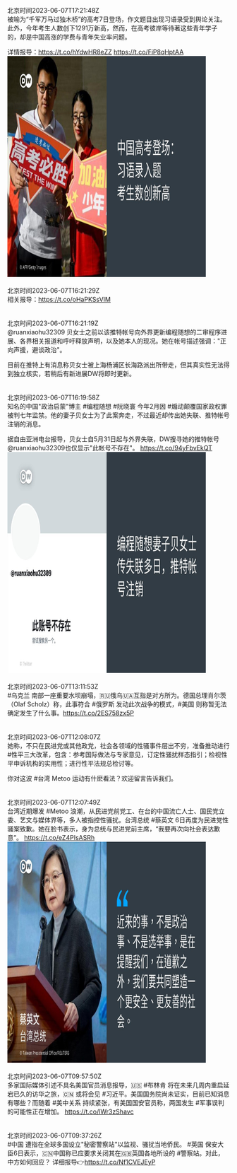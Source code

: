北京时间2023-06-07T17:21:48Z<br>被喻为“千军万马过独木桥”的高考7日登场，作文题目出现习语录受到舆论关注。此外，今年考生人数创下1291万新高，然而，在高考彼岸等待著这些青年学子的，却是中国高涨的学费与青年失业率问题。

详情报导：https://t.co/hYdwHR8eZZ https://t.co/FiP8qHptAA<br><img src='/temp/image/2023/t-Month-6/1666374891916894208_0.jpg' width='450' height='500'><br><br>北京时间2023-06-07T16:21:29Z<br>相关报导：https://t.co/oHaPKSsVIM<br><br><br>北京时间2023-06-07T16:21:19Z<br>@ruanxiaohu32309 贝女士之前以该推特帐号向外界更新编程随想的二审程序进展、各界相关报道和呼吁释放声明，以及她本人的现况。她在帐号描述强调："正向声援，避谈政治"。

目前在推特上有消息称贝女士被上海杨浦区长海路派出所带走，但其真实性无法得到独立核实，若稍后有新进展DW将即时更新。<br><br><br>北京时间2023-06-07T16:19:58Z<br>知名的中国"政治启蒙"博主 #编程随想 #阮晓寰 今年2月因 #煽动颠覆国家政权罪 被判七年监禁。他的妻子贝女士为了此案奔走，不过最近却传出她失联、推特帐号注销的消息。

据自由亚洲电台报导，贝女士自5月31日起与外界失联，DW搜寻她的推特帐号@ruanxiaohu32309也仅显示"此帐号不存在"。 https://t.co/94yFbvEkQT<br><img src='/temp/image/2023/t-Month-6/1666359331497943043_0.jpg' width='450' height='500'><br><br>北京时间2023-06-07T13:11:53Z<br>#乌克兰 南部一座重要水坝崩塌，🇷🇺俄乌🇺🇦互指是对方所为。德国总理肖尔茨（Olaf Scholz）称，此事符合 #俄罗斯 发动此次战争的模式，#美国 则称暂无法确定发生了什么事。https://t.co/2ES758zx5P<br><br><br>北京时间2023-06-07T12:08:07Z<br>她称，不只在民进党或其他政党，社会各领域的性骚事件层出不穷，准备推动进行 #性平三大改革，包含：参考国际做法与专家意见，订定性骚扰样态指引；检视性平申诉机构的实用性；进行性平法规总检讨等。

你对这波 #台湾 Metoo 运动有什麽看法？欢迎留言告诉我们。<br><br><br>北京时间2023-06-07T12:07:49Z<br>台湾近期爆发 #Metoo 浪潮，从民进党前党工、在台的中国流亡人士、国民党立委、艺文与媒体界等，多人被指控性骚扰。台湾总统 #蔡英文 6日再度为民进党性骚案致歉。她在脸书表示，身为总统与民进党前主席，“我要再次向社会表达歉意”。 https://t.co/eZ4PIsASRh<br><img src='/temp/image/2023/t-Month-6/1666295873159180289_0.jpg' width='450' height='500'><br><br>北京时间2023-06-07T09:57:50Z<br>多家国际媒体引述不具名美国官员消息报导，🇺🇸 #布林肯 将在未来几周内重启延宕已久的访华之旅，🇨🇳 
 或将会见 #习近平。美国国务院尚未证实，目前已知消息有哪些？而随着 #美中关系 持续紧张，有美国国安官员称，两国发生 #军事误判 的可能性正在增加。
https://t.co/lWr3zShavc<br><br><br>北京时间2023-06-07T09:37:26Z<br>#中国 遭指在全球多国设立"秘密警察站"以监视、骚扰当地侨民。 #英国 保安大臣6日表示，🇨🇳中国称已应要求关闭其在🇬🇧英国各地所设的 #警察站。对此，中方如何回应？
详细报导👉https://t.co/Nf1CVEJEyP<br><br><br>